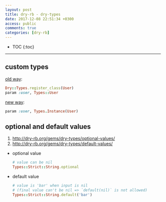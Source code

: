 ```yaml
---
layout: post
title: dry-rb - dry-types
date: 2017-12-08 22:51:34 +0300
access: public
comments: true
categories: [dry-rb]
---
```


<!-- more -->

* TOC
{:toc}
<hr>

custom types
------------

[old way](https://gist.github.com/AMHOL/0671986632fe734189c4c73e2a665f8b):

```ruby
Dry::Types.register_class(User)
param :user, Types::User
```

[new way](http://dry-rb.org/gems/dry-types/custom-types/):

```ruby
param :user, Types.Instance(User)
```

optional and default values
---------------------------

1. <http://dry-rb.org/gems/dry-types/optional-values/>
2. <http://dry-rb.org/gems/dry-types/default-values/>

- optional value

  ```ruby
  # value can be nil
  Types::Strict::String.optional
  ```

- default value

  ```ruby
  # value is 'bar' when input is nil
  # (final value can't be nil => `default(nil)` is not allowed)
  Types::Strict::String.default('bar')
  ```
